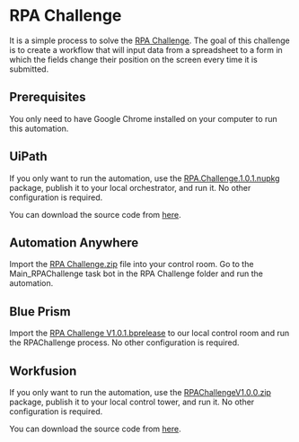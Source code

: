 # RPA Challenge

It is a simple process to solve the [RPA Challenge](https://rpachallenge.com/). The goal of this challenge is to create a workflow that will input data from a spreadsheet to a form in which the fields change their position on the screen every time it is submitted.

## Prerequisites
You only need to have Google Chrome installed on your computer to run this automation.

## UiPath
If you only want to run the automation, use the [RPA.Challenge.1.0.1.nupkg](https://github.com/rguzmanm/professional-portfolio/blob/master/RPA%20Projects/RPA%20Challenge/RPA%20Challenge%20-%20UiPath/RPA.Challenge.1.0.1.nupkg) package, publish it to your local orchestrator, and run it. No other configuration is required.

You can download the source code from [here](https://github.com/rguzmanm/professional-portfolio/tree/master/RPA%20Projects/RPA%20Challenge/RPA%20Challenge%20-%20UiPath/Code).

## Automation Anywhere
Import the [RPA Challenge.zip](https://github.com/rguzmanm/professional-portfolio/blob/master/RPA%20Projects/RPA%20Challenge/RPA%20Challenge%20-%20AA360/RPA%20Challenge.zip) file into your control room. Go to the Main_RPAChallenge task bot in the RPA Challenge folder and run the automation.

## Blue Prism
Import the [RPA Challenge V1.0.1.bprelease](https://github.com/rguzmanm/professional-portfolio/tree/master/RPA%20Projects/RPA%20Challenge/RPA%20Challenge%20-%20Blue%20Prism) to our local control room and run the RPAChallenge process. No other configuration is required.

## Workfusion
If you only want to run the automation, use the [RPAChallengeV1.0.0.zip](https://rpachallenge.com/) package, publish it to your local control tower, and run it. No other configuration is required.

You can download the source code from [here](https://rpachallenge.com/).
